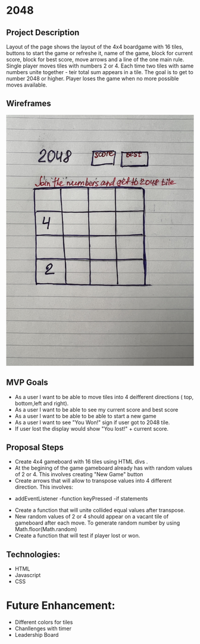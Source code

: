 
# 2048

## Project Description
Layout of the page shows the layout of the 4x4 boardgame with 16 tiles, buttons to start the game or refreshe it, name of the game, block for current score, block for best score, move arrows and a line of the one main rule. Single player moves tiles with numbers 2 or 4. Each time two tiles with same numbers unite together - teir total sum appears in a tile. The goal is to get to number 2048 or higher. Player loses the game when no more possible moves available. 

## Wireframes

![image](2048_hand_wireframe.jpeg)

## MVP Goals
* As a user I want to be  able to move tiles into 4 deifferent directions ( top, bottom,left and right).
* As a user I want to be able to see my current score and best score
* As a user I want to be able to be able to start a new game
* As a user I want to see "You Won!" sign if user got to 2048 tile.
* If user lost the display would show "You lost!" + current score.
 

## Proposal Steps

* Create 4x4 gameboard with 16 tiles using HTML divs .
* At the begining of the game gameboard already has with random values of 2 or 4. This involves creating "New Game" button
* Create arrows that will allow to transpose values into 4 different direction. This involves:
- addEventListener
-function keyPressed
-if statements
* Create a function that will unite collided equal values after transpose.
* New random values of 2 or 4 should appear on a vacant tile of gameboard after each move. To generate random number by using Math.floor(Math.random)
* Create a function that will test if player lost or won.


## Technologies:
* HTML
* Javascript
* CSS

# Future Enhancement:
* Different colors for tiles
* Chanllenges with timer
* Leadership Board





